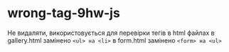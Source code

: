 # wrong-tag-9hw-js

Не видаляти, використовується для перевірки тегів
в html файлах в gallery.html замінено `<ul> на <li>` 
в form.html замінено `<form> на <ul>`
